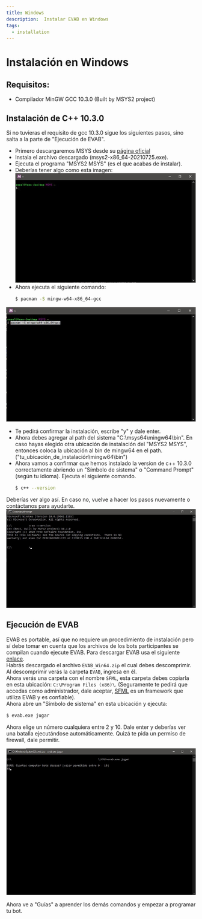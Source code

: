 ```yaml
---
title: Windows
description:  Instalar EVAB en Windows
tags:
  - installation
---
```

# Instalación en Windows

## Requisitos:

- Compilador MinGW GCC 10.3.0 (Built by MSYS2 project)

## Instalación de C++ 10.3.0

Si no tuvieras el requisito de gcc 10.3.0 sigue los siguientes pasos, sino salta a la parte de "Ejecución de EVAB".

- Primero descargaremos MSYS desde su [página oficial](https://www.msys2.org/)
- Instala el archivo descargado (msys2-x86_64-20210725.exe).
- Ejecuta el programa "MSYS2 MSYS" (es el que acabas de instalar).
- Deberías tener algo como esta imagen:
![MSYS2 MSYS](../../assets/img/msys.jpg)
- Ahora ejecuta el siguiente comando:
  ```bash
  $ pacman -S mingw-w64-x86_64-gcc
  ```
![MSYS2 MSYS2](../../assets/img/msys2.jpg)
- Te pedirá confirmar la instalación, escribe "y" y dale enter.
- Ahora debes agregar al path del sistema "C:\msys64\mingw64\bin". En caso hayas elegido otra ubicación de instalación del "MSYS2 MSYS", entonces coloca la ubicación al bin de mingw64 en el path. ("tu_ubicación_de_instalación\mingw64\bin")
- Ahora vamos a confirmar que hemos instalado la version de c++ 10.3.0 correctamente abriendo
un "Símbolo de sistema" o "Command Prompt" (según tu idioma). Ejecuta el siguiente comando.
  ```bash
  $ c++ --version
  ```
Deberías ver algo así. En caso no, vuelve a hacer los pasos nuevamente o contáctanos para ayudarte.
![C++ version](../../assets/img/c++version.jpg)

## Ejecución de EVAB

EVAB es portable, así que no requiere un procedimiento de instalación pero sí debe tomar en cuenta que los archivos de los bots participantes
se compilan cuando ejecute EVAB. 
Para descargar EVAB usa el siguiente [enlace](../../assets/EVAB/EVAB_Win64.zip).<br>
Habrás descargado el archivo `EVAB_Win64.zip` el cual debes descomprimir. Al descomprimir verás la carpeta `EVAB`, ingresa en él. <br>
Ahora verás una carpeta con el nombre `SFML`, esta carpeta debes copiarla en esta ubicación: `C:\Program Files (x86)\`. (Seguramente te pedirá que accedas como administrador, dale aceptar, [SFML](https://www.sfml-dev.org/) es un framework que utiliza EVAB y es confiable). <br>
Ahora abre un "Símbolo de sistema" en esta ubicación y ejecuta:
  ```bash
  $ evab.exe jugar
  ```
Ahora elige un número cualquiera entre 2 y 10. Dale enter y deberías ver una batalla ejecutándose automáticamente. Quizá te pida un permiso de firewall, dale permitir.

![EVAB exec](../../assets/img/exec.jpg)

Ahora ve a "Guías" a aprender los demás comandos y empezar a programar tu bot.
